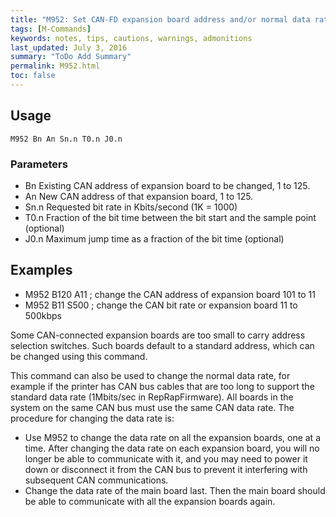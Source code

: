 ```yaml
---
title: "M952: Set CAN-FD expansion board address and/or normal data rate" 
tags: [M-Commands]
keywords: notes, tips, cautions, warnings, admonitions
last_updated: July 3, 2016
summary: "ToDo Add Summary"
permalink: M952.html
toc: false
---
```



## Usage ##
```
M952 Bn An Sn.n T0.n J0.n
```

### Parameters ###

+ Bn Existing CAN address of expansion board to be changed, 1 to 125.
+ An New CAN address of that expansion board, 1 to 125.
+ Sn.n Requested bit rate in Kbits/second (1K = 1000)
+ T0.n Fraction of the bit time between the bit start and the sample point (optional)
+ J0.n Maximum jump time as a fraction of the bit time (optional)

## Examples ##

+ M952 B120 A11 ; change the CAN address of expansion board 101 to 11
+ M952 B11 S500 ; change the CAN bit rate or expansion board 11 to 500kbps

Some CAN-connected expansion boards are too small to carry address selection switches. Such boards default to a standard address, which can be changed using this command.

This command can also be used to change the normal data rate, for example if the printer has CAN bus cables that are too long to support the standard data rate (1Mbits/sec in RepRapFirmware). All boards in the system on the same CAN bus must use the same CAN data rate. The procedure for changing the data rate is:

+ Use M952 to change the data rate on all the expansion boards, one at a time. After changing the data rate on each expansion board, you will no longer be able to communicate with it, and you may need to power it down or disconnect it from the CAN bus to prevent it interfering with subsequent CAN communications.
+ Change the data rate of the main board last. Then the main board should be able to communicate with all the expansion boards again.
